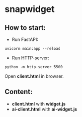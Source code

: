 
# snapwidget


## How to start:
* Run FastAPI:
```
uvicorn main:app --reload
```

* Run HTTP-server:
```
python -m http.server 5500
```

Open **client.html** in browser.

## Content:

* **client.html** with **widget.js**
* **ai-client.html** with **ai-widget.js**
